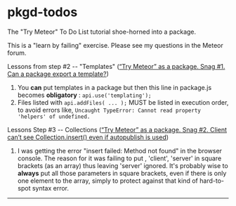 # pkgd-todos
The "Try Meteor" To Do List tutorial shoe-horned into a package.

This is a "learn by failing" exercise.  Please see my questions in the Meteor forum.

Lessons from step #2 -- "Templates"  ([“Try Meteor” as a package. Snag #1. Can a package export a template?](https://forums.meteor.com/t/solved-try-meteor-as-a-package-snag-1-can-a-package-export-a-template/3641))

 1. You **can** put templates in a package but then this line in package.js becomes **obligatory** :  `api.use('templating');`
 2. Files listed with `api.addFiles( ... );` MUST be listed in execution order, to avoid errors like, `Uncaught TypeError: Cannot read property 'helpers' of undefined.`

Lessons Step #3 -- Collections ([“Try Meteor” as a package. Snag #2. Client can’t see Collection.insert() even if autopublish is used](https://forums.meteor.com/t/try-meteor-as-a-package-snag-2-client-cant-see-collection-insert-even-if-autopublish-is-used/3658))

 1. I was getting the error "insert failed: Method not found" in the browser console.  The reason for it was failing to put , 'client', 'server' in square brackets (as an array) thus leaving 'server' ignored.  It's probably wise to **always** put all those parameters in square brackets, even if there is only one element to the array, simply to protect against that kind of hard-to-spot syntax error.



------


